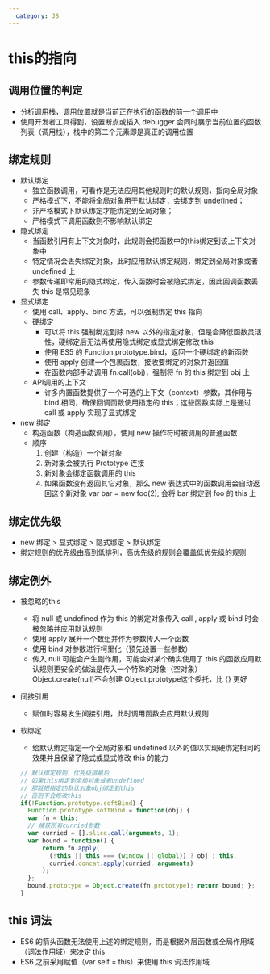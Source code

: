 ```yaml
---
  category: JS
---
```


# this的指向

## 调用位置的判定

- 分析调用栈，调用位置就是当前正在执行的函数的前一个调用中
- 使用开发者工具得到，设置断点或插入 debugger 会同时展示当前位置的函数列表（调用栈），栈中的第二个元素即是真正的调用位置

## 绑定规则

- 默认绑定
  - 独立函数调用，可看作是无法应用其他规则时的默认规则，指向全局对象
  - 严格模式下，不能将全局对象用于默认绑定，会绑定到 undefined；
  - 非严格模式下默认绑定才能绑定到全局对象；
  - 严格模式下调用函数则不影响默认绑定
- 隐式绑定
  - 当函数引用有上下文对象时，此规则会把函数中的this绑定到该上下文对象中
  - 特定情况会丢失绑定对象，此时应用默认绑定规则，绑定到全局对象或者 undefined 上
  - 参数传递即常用的隐式绑定，传入函数时会被隐式绑定，因此回调函数丢失 this 是常见现象
- 显式绑定
  - 使用 call、apply、bind 方法，可以强制绑定 this 指向
  - 硬绑定
    - 可以将 this 强制绑定到除 new 以外的指定对象，但是会降低函数灵活性，硬绑定后无法再使用隐式绑定或显式绑定修改 this
    - 使用 ES5 的 Function.prototype.bind，返回一个硬绑定的新函数
    - 使用 apply 创建一个包裹函数，接收要绑定的对象并返回值
    - 在函数内部手动调用 fn.call(obj)，强制将 fn 的 this 绑定到 obj 上
  - API调用的上下文
    - 许多内置函数提供了一个可选的上下文（context）参数，其作用与 bind 相同，确保回调函数使用指定的 this；这些函数实际上是通过 call 或 apply 实现了显式绑定
- new 绑定
  - 构造函数（构造函数调用），使用 new 操作符时被调用的普通函数
  - 顺序
    1. 创建（构造）一个新对象
    2. 新对象会被执行 Prototype 连接
    3. 新对象会绑定函数调用的 this
    4. 如果函数没有返回其它对象，那么 new 表达式中的函数调用会自动返回这个新对象 var bar = new foo(2); 会将 bar 绑定到 foo 的 this 上

## 绑定优先级

- new 绑定 > 显式绑定 > 隐式绑定 > 默认绑定
- 绑定规则的优先级由高到低排列，高优先级的规则会覆盖低优先级的规则

## 绑定例外

- 被忽略的this
  - 将 null 或 undefined 作为 this 的绑定对象传入 call , apply 或 bind 时会被忽略并应用默认规则
  - 使用 apply 展开一个数组并作为参数传入一个函数
  - 使用 bind 对参数进行柯里化（预先设置一些参数）
  - 传入 null 可能会产生副作用，可能会对某个确实使用了 this 的函数应用默认规则更安全的做法是传入一个特殊的对象（空对象）Object.create(null)不会创建 Object.prototype这个委托，比 {} 更好

- 间接引用
  - 赋值时容易发生间接引用，此时调用函数会应用默认规则

- 软绑定
  - 给默认绑定指定一个全局对象和 undefined 以外的值以实现硬绑定相同的效果并且保留了隐式或显式修改 this 的能力

  ```js
  // 默认绑定规则，优先级排最后
  // 如果this绑定到全局对象或者undefined
  // 那就把指定的默认对象obj绑定到this
  // 否则不会修改this
  if(!Function.prototype.softBind) {
    Function.prototype.softBind = function(obj) {
    var fn = this;
    // 捕获所有curried参数
    var curried = [].slice.call(arguments, 1);
    var bound = function() {
        return fn.apply(
          (!this || this === (window || global)) ? obj : this,
          curried.concat.apply(curried, arguments)
        );
    };
    bound.prototype = Object.create(fn.prototype); return bound; };
  }
  ```

## this 词法

- ES6 的箭头函数无法使用上述的绑定规则，而是根据外层函数或全局作用域（词法作用域）来决定 this
- ES6 之前采用赋值（var self = this）来使用 this 词法作用域
